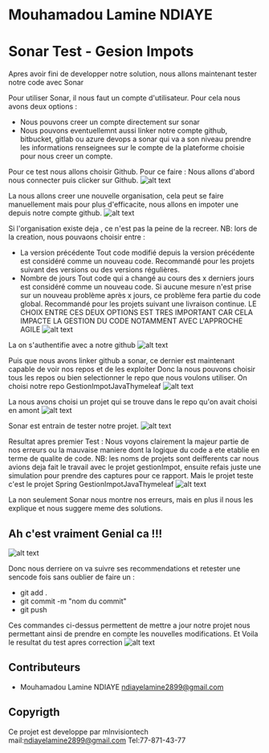 # Mouhamadou Lamine NDIAYE
# Sonar Test - Gesion Impots 

Apres avoir fini de developper notre solution, nous allons maintenant tester notre code avec Sonar

Pour utiliser Sonar, il nous faut un compte d'utilisateur.
Pour cela nous avons deux options :
  - Nous pouvons creer un compte directement sur sonar
  - Nous pouvons eventuellemnt aussi linker notre compte github, bitbucket, gitlab ou azure devops a sonar qui va a son niveau prendre les informations renseignees sur le compte de la plateforme choisie pour nous creer un compte.

Pour ce test nous allons choisir Github.
Pour ce faire : 
Nous allons d'abord nous connecter puis clicker sur Github.
![alt text](https://github.com/LamineOzilJr/GestionImpotJavaThymeleaf/blob/main/SonarReport/loginSonar.png?raw=true)

La nous allons creer une nouvelle organisation, cela peut se faire manuellement mais pour plus d'efficacite, nous allons en impoter une depuis notre compte github.
![alt text](https://github.com/LamineOzilJr/GestionImpotJavaThymeleaf/blob/main/SonarReport/createNewOrg.png?raw=true)

Si l'organisation existe deja , ce n'est pas la peine de la recreer.
NB: lors de la creation, nous pouvaons choisir entre :
  - La version précédente Tout code modifié depuis la version précédente est considéré comme un nouveau code. Recommandé pour les projets suivant des versions ou des versions régulières.
  - Nombre de jours Tout code qui a changé au cours des x derniers jours est considéré comme un nouveau code. Si aucune mesure n'est prise sur un nouveau problème après x jours, ce problème fera partie du code global.
 Recommandé pour les projets suivant une livraison continue.
LE CHOIX ENTRE CES DEUX OPTIONS EST TRES IMPORTANT CAR CELA IMPACTE LA GESTION DU CODE NOTAMMENT AVEC L'APPROCHE AGILE 
![alt text](https://github.com/LamineOzilJr/GestionImpotJavaThymeleaf/blob/main/SonarReport/AccesRepo.png?raw=true)

La on s'authentifie avec a notre github
![alt text](https://github.com/LamineOzilJr/GestionImpotJavaThymeleaf/blob/main/SonarReport/GithubAuth.png?raw=true)


Puis que nous avons linker github a sonar, ce dernier est maintenant capable de voir nos repos et de les exploiter
Donc la nous pouvons choisir tous les repos ou bien selectionner le repo que nous voulons utiliser.
On choisi notre repo GestionImpotJavaThymeleaf
![alt text](https://github.com/LamineOzilJr/GestionImpotJavaThymeleaf/blob/main/SonarReport/AccesRepo.png?raw=true)

La nous avons choisi un projet qui se trouve dans le repo qu'on avait choisi en amont
![alt text](https://github.com/LamineOzilJr/GestionImpotJavaThymeleaf/blob/main/SonarReport/selection-faite.png?raw=true)

Sonar est entrain de tester notre projet.
![alt text](https://github.com/LamineOzilJr/GestionImpotJavaThymeleaf/blob/main/SonarReport/sonatTesting.png?raw=true)

Resultat apres premier Test : Nous voyons clairement la majeur partie de nos erreurs ou la mauvaise maniere dont la logique du code a ete etablie en terme de qualite de code.
NB: les noms de projets sont deifferents car nous avions deja fait le travail avec le projet gestionImpot, ensuite refais juste une simulation pour prendre des captures pour ce rapport. Mais le projet teste c'est le projet Spring GestionImpotJavaThymeleaf
![alt text](https://github.com/LamineOzilJr/GestionImpotJavaThymeleaf/blob/main/SonarReport/sonar2bugsShow.png?raw=true)

La non seulement Sonar nous montre nos erreurs, mais en plus il nous les explique et nous suggere meme des solutions. 
## Ah c'est vraiment Genial ca !!!
![alt text](https://github.com/LamineOzilJr/GestionImpotJavaThymeleaf/blob/main/SonarReport/sonar3bugsExplain.png?raw=true)

Donc nous derriere on va suivre ses recommendations et retester une sencode fois sans oublier de faire un :
  - git add .
  - git commit -m "nom du commit"
  - git push
    
Ces commandes ci-dessus permettent de mettre a jour notre projet nous permettant ainsi de prendre en compte les nouvelles modifications.
Et Voila le resultat du test apres correction 
![alt text](https://github.com/LamineOzilJr/GestionImpotJavaThymeleaf/blob/main/SonarReport/sonar1findCode.png?raw=true)

## Contributeurs

- Mouhamadou Lamine NDIAYE <ndiayelamine2899@gmail.com>

## Copyrigth

Ce projet est developpe par mlnvisiontech mail:ndiayelamine2899@gmail.com Tel:77-871-43-77
